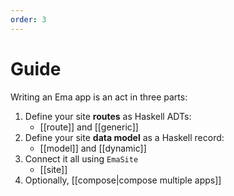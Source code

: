 ```yaml
---
order: 3
---
```


# Guide

Writing an Ema app is an act in three parts:

1. Define your site **routes** as Haskell ADTs:
   - [[route]] and [[generic]]
2. Define your site **data model** as a Haskell record:
   - [[model]] and [[dynamic]]
3. Connect it all using `EmaSite`
    - [[site]]
4. Optionally, [[compose|compose multiple apps]]

